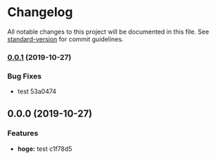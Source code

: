 # Changelog

All notable changes to this project will be documented in this file. See [standard-version](https://github.com/conventional-changelog/standard-version) for commit guidelines.

### [0.0.1](///compare/v0.0.0...v0.0.1) (2019-10-27)


### Bug Fixes

* test 53a0474

## 0.0.0 (2019-10-27)


### Features

* **hoge:** test c1f78d5

